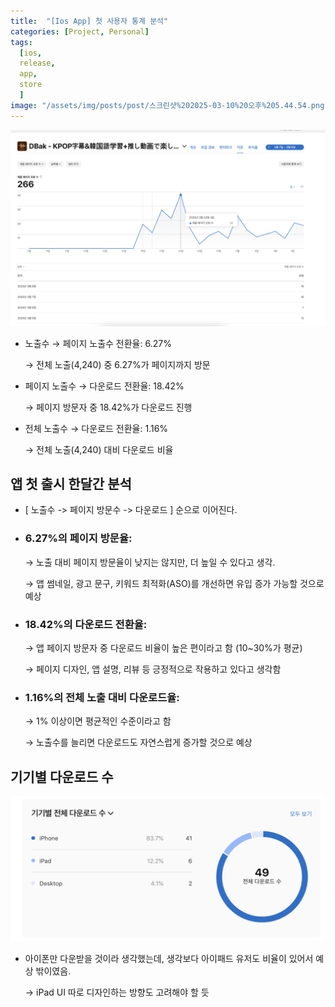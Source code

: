 ```yaml
---
title:  "[Ios App] 첫 사용자 통계 분석"
categories: [Project, Personal]
tags:
  [ios,
  release,
  app,
  store
  ] 
image: "/assets/img/posts/post/스크린샷%202025-03-10%20오후%205.44.54.png"
---
```


![](/assets/img/posts/post/스크린샷%202025-03-10%20오후%205.45.36.png)

- 노출수 → 페이지 노출수 전환율: 6.27%
 
    → 전체 노출(4,240) 중 6.27%가 페이지까지 방문

- 페이지 노출수 → 다운로드 전환율: 18.42%

    → 페이지 방문자 중 18.42%가 다운로드 진행

- 전체 노출수 → 다운로드 전환율: 1.16%
    
    → 전체 노출(4,240) 대비 다운로드 비율

## 앱 첫 출시 한달간 분석

- [ 노출수 -> 페이지 방문수 -> 다운로드 ] 순으로 이어진다.

- ### 6.27%의 페이지 방문율:

    → 노출 대비 페이지 방문율이 낮지는 않지만, 더 높일 수 있다고 생각.

    → 앱 썸네일, 광고 문구, 키워드 최적화(ASO)를 개선하면 유입 증가 가능할 것으로 예상

- ### 18.42%의 다운로드 전환율:

    → 앱 페이지 방문자 중 다운로드 비율이 높은 편이라고 함 (10~30%가 평균)

    → 페이지 디자인, 앱 설명, 리뷰 등 긍정적으로 작용하고 있다고 생각함

- ### 1.16%의 전체 노출 대비 다운로드율:

    → 1% 이상이면 평균적인 수준이라고 함

    → 노출수를 늘리면 다운로드도 자연스럽게 증가할 것으로 예상


## 기기별 다운로드 수
![](/assets/img/posts/post/스크린샷%202025-03-10%20오후%205.50.35.png)
 - 아이폰만 다운받을 것이라 생각했는데, 생각보다 아이패드 유저도 비율이 있어서 예상 밖이였음.
 
    -> iPad UI 따로 디자인하는 방향도 고려해야 할 듯